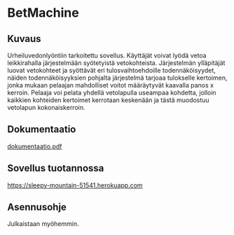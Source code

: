 # BetMachine

## Kuvaus
Urheiluvedonlyöntiin tarkoitettu sovellus. Käyttäjät voivat lyödä vetoa leikkirahalla järjestelmään syötetyistä vetokohteista. Järjestelmän ylläpitäjät luovat vetokohteet ja syöttävät eri tulosvaihtoehdoille todennäköisyydet, näiden todennäköisyyksien pohjalta järjestelmä tarjoaa tulokselle kertoimen, jonka mukaan pelaajan mahdolliset voitot määräytyvät kaavalla panos x kerroin. Pelaaja voi pelata yhdellä vetolapulla useampaa kohdetta, jolloin kaikkien kohteiden kertoimet kerrotaan keskenään ja tästä muodostuu vetolapun kokonaiskerroin.

## Dokumentaatio
[dokumentaatio.pdf](https://github.com/nikoe/BetMachine/blob/master/doc/dokumentaatio.pdf)

## Sovellus tuotannossa
https://sleepy-mountain-51541.herokuapp.com

## Asennusohje
Julkaistaan myöhemmin.


